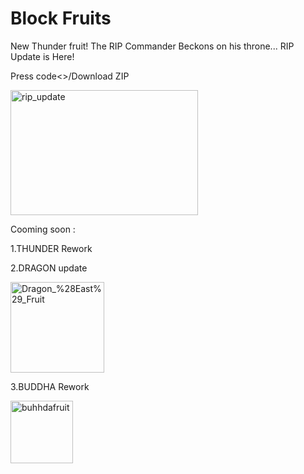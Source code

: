 # Block Fruits
New Thunder fruit!
The RIP Commander Beckons on his throne...
RIP Update is Here!

Press code<>/Download ZIP



<img width="300" height="200" alt="rip_update" src="https://github.com/user-attachments/assets/513c0b72-70fa-4f6a-9e91-6523b243b0ae" />





Cooming soon :

1.THUNDER Rework

2.DRAGON update


<img width="150" height="145" alt="Dragon_%28East%29_Fruit" src="https://github.com/user-attachments/assets/d2523274-29dd-4ef4-bd8a-5ac7d8bae355" />


3.BUDDHA Rework 


<img width="100" height="100" alt="buhhdafruit" src="https://github.com/user-attachments/assets/0396bc3e-3615-489f-920d-aa8abab1c5ef" />


